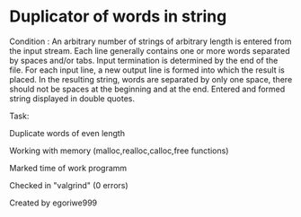 # Duplicator of words in string

Condition :
An arbitrary number of strings of arbitrary length is entered from the input stream. Each line generally contains one or more words separated by spaces and/or tabs.
Input termination is determined by the end of the file. For each input line, a new output line is formed into which the result is placed. In the resulting string, words are separated by only one space, there should not be spaces at the beginning and at the end. Entered and formed string
displayed in double quotes.

Task: 

Duplicate words of even length

Working with memory (malloc,realloc,calloc,free functions)

Marked time of work programm

Checked in "valgrind" (0 errors)

Created by egoriwe999
